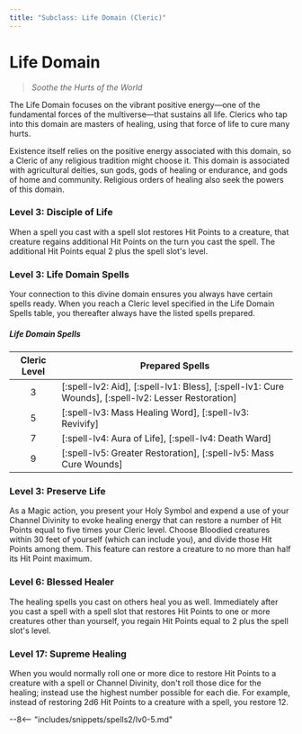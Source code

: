 ```yaml
---
title: "Subclass: Life Domain (Cleric)"
---
```


<p style="display:none">
Soothe the Hurts of the World
</p>

# Life Domain

> *Soothe the Hurts of the World*

The Life Domain focuses on the vibrant positive energy—one of the fundamental forces of the multiverse—that sustains all life. Clerics who tap into this domain are masters of healing, using that force of life to cure many hurts.

Existence itself relies on the positive energy associated with this domain, so a Cleric of any religious tradition might choose it. This domain is associated with agricultural deities, sun gods, gods of healing or endurance, and gods of home and community. Religious orders of healing also seek the powers of this domain.

### Level 3: Disciple of Life

When a spell you cast with a spell slot restores Hit Points to a creature, that creature regains additional Hit Points on the turn you cast the spell. The additional Hit Points equal 2 plus the spell slot's level.

### Level 3: Life Domain Spells

Your connection to this divine domain ensures you always have certain spells ready. When you reach a Cleric level specified in the Life Domain Spells table, you thereafter always have the listed spells prepared.

##### Life Domain Spells

| Cleric Level | Prepared Spells |
| :-: | --- |
| 3 | [:spell-lv2: Aid], [:spell-lv1: Bless], [:spell-lv1: Cure Wounds], [:spell-lv2: Lesser Restoration] |
| 5 | [:spell-lv3: Mass Healing Word], [:spell-lv3: Revivify] |
| 7 | [:spell-lv4: Aura of Life], [:spell-lv4: Death Ward] |
| 9 | [:spell-lv5: Greater Restoration], [:spell-lv5: Mass Cure Wounds] |

### Level 3: Preserve Life

As a Magic action, you present your Holy Symbol and expend a use of your Channel Divinity to evoke healing energy that can restore a number of Hit Points equal to five times your Cleric level. Choose Bloodied creatures within 30 feet of yourself (which can include you), and divide those Hit Points among them. This feature can restore a creature to no more than half its Hit Point maximum.

### Level 6: Blessed Healer

The healing spells you cast on others heal you as well. Immediately after you cast a spell with a spell slot that restores Hit Points to one or more creatures other than yourself, you regain Hit Points equal to 2 plus the spell slot's level.

### Level 17: Supreme Healing

When you would normally roll one or more dice to restore Hit Points to a creature with a spell or Channel Divinity, don't roll those dice for the healing; instead use the highest number possible for each die. For example, instead of restoring 2d6 Hit Points to a creature with a spell, you restore 12.

--8<-- "includes/snippets/spells2/lv0-5.md"